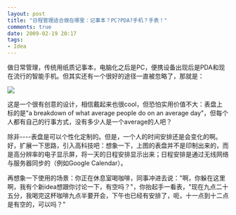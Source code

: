 ```yaml
---
layout: post
title: "日程管理适合做在哪里：记事本？PC?PDA?手机？手表！"
comments: true
date: 2009-02-19 20:17
tags:
- Idea
---
```

做日常管理，传统用纸质记事本，电脑化之后是PC，便携设备出现后是PDA和现在流行的智能手机。但其实还有一个很好的途径一直被忽略了，那就是：

[![](http://photo1.bababian.com/upload14/20090219/BEB5C21686C5BAE7863856C565E51405_800.jpg)](http://www.mrjoneswatches.com/avg-index.html)

这是一个很有创意的设计，相信戴起来也很cool，但恐怕实用价值不大：表盘上标的是"a breakdown of what average people do on an average day"，但每个人都有自己的行事方式，没有多少人是一个average的人吧？

除非----表盘是可以个性化定制的。但是，一个人的时间安排还是会变化的啊。好，扩展一下思路，引入高科技吧：想象一下，上图的表盘并不是印制出来的，而是高分辨率的电子显示屏，将一天的日程安排显示出来；日程安排是通过无线网络与服务器同步的（例如Google Calendar）。

再想象一下使用的场景：你正在休息室喝咖啡，同事冲进去说："啊，你躲在这里啊，我有个新idea想跟你讨论一下，有空吗？"，你抬起手一看表，"现在九点二十五分，我喝完这杯咖啡九点半要开会，下午也已经有安排了，呃，十一点到十二点是有空的，可以吗？"

